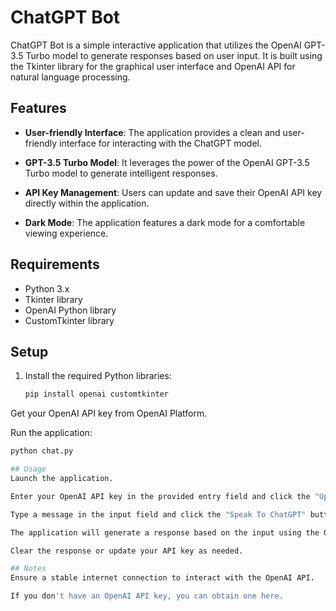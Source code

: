 # ChatGPT Bot

ChatGPT Bot is a simple interactive application that utilizes the OpenAI GPT-3.5 Turbo model to generate responses based on user input. It is built using the Tkinter library for the graphical user interface and OpenAI API for natural language processing.

## Features

- **User-friendly Interface**: The application provides a clean and user-friendly interface for interacting with the ChatGPT model.

- **GPT-3.5 Turbo Model**: It leverages the power of the OpenAI GPT-3.5 Turbo model to generate intelligent responses.

- **API Key Management**: Users can update and save their OpenAI API key directly within the application.

- **Dark Mode**: The application features a dark mode for a comfortable viewing experience.

## Requirements

- Python 3.x
- Tkinter library
- OpenAI Python library
- CustomTkinter library

## Setup

1. Install the required Python libraries:

   ```bash
   pip install openai customtkinter
Get your OpenAI API key from OpenAI Platform.

Run the application:
```bash
python chat.py

## Usage
Launch the application.

Enter your OpenAI API key in the provided entry field and click the "Update API Key" button.

Type a message in the input field and click the "Speak To ChatGPT" button.

The application will generate a response based on the input using the GPT-3.5 Turbo model.

Clear the response or update your API key as needed.

## Notes
Ensure a stable internet connection to interact with the OpenAI API.

If you don't have an OpenAI API key, you can obtain one here.

